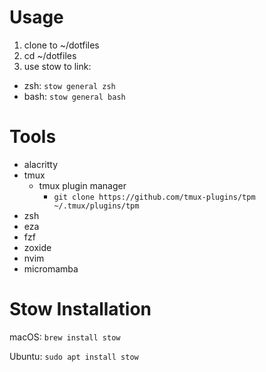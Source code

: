 # Usage
1. clone to ~/dotfiles
2. cd ~/dotfiles
3. use stow to link:
  - zsh: `stow general zsh`
  - bash: `stow general bash`

# Tools

- alacritty
- tmux
  - tmux plugin manager 
    - `git clone https://github.com/tmux-plugins/tpm ~/.tmux/plugins/tpm`
- zsh
- eza
- fzf
- zoxide
- nvim
- micromamba

# Stow Installation
macOS: `brew install stow`

Ubuntu: `sudo apt install stow`